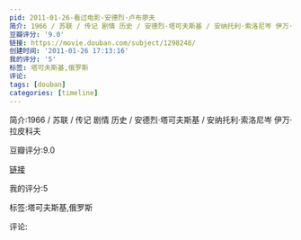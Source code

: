 ```yaml
---
pid: 2011-01-26-看过电影-安德烈·卢布廖夫
简介: 1966 / 苏联 / 传记 剧情 历史 / 安德烈·塔可夫斯基 / 安纳托利·索洛尼岑 伊万·拉皮科夫
豆瓣评分: '9.0'
链接: https://movie.douban.com/subject/1298248/
创建时间: '2011-01-26 17:13:16'
我的评分: '5'
标签: 塔可夫斯基,俄罗斯
评论:
tags: [douban]
categories: [timeline]
---
```

简介:1966 / 苏联 / 传记 剧情 历史 / 安德烈·塔可夫斯基 / 安纳托利·索洛尼岑 伊万·拉皮科夫

豆瓣评分:9.0

[链接](https://movie.douban.com/subject/1298248/)

我的评分:5

标签:塔可夫斯基,俄罗斯

评论:

